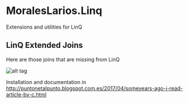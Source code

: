 # MoralesLarios.Linq
Extensions and utilities for LinQ


## LinQ Extended Joins

Here are those joins that are missing from LinQ

![alt tag](http://4.bp.blogspot.com/-ZOXlAoPyDbQ/WPs6i9ork1I/AAAAAAAAJLU/W9USciePdGkzGpNleaJVjv-ygHJUYt-eACK4B/s1600/LinQJoinsAll.png)

Installation and documentation in http://puntonetalpunto.blogspot.com.es/2017/04/someyears-ago-i-read-article-by-c.html


